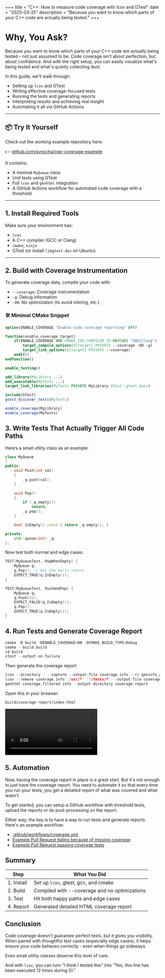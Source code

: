 +++
title = "C++: How to measure code coverage with lcov and GTest"
date = "2025-03-25"
description = "Because you want to know which parts of your C++ code are actually being tested."
+++

# Why, You Ask?

Because you want to know which parts of your C++ code are actually being tested – not just assumed to be. Code coverage isn't about perfection, but about confidence. And with the right setup, you can easily visualize what's being tested and what's quietly collecting dust.

In this guide, we'll walk through:

- Setting up `lcov` and GTest
- Writing effective coverage-focused tests
- Running the tests and generating reports
- Interpreting results and achieving real insight
- Automating it all via GitHub Actions

---

## 📦 Try It Yourself

Check out the working example repository here:

👉 [github.com/svnscha/cpp-coverage-example](https://github.com/svnscha/cpp-coverage-example)

It contains:

- A minimal `MyQueue` class
- Unit tests using GTest
- Full `lcov` and `genhtml` integration
- A GitHub Actions workflow for automated code coverage with a threshold

---

## 1. Install Required Tools

Make sure your environment has:

- `lcov`
- A C++ compiler (GCC or Clang)
- `cmake`, `ninja`
- GTest (or install `libgtest-dev` on Ubuntu)

---

## 2. Build with Coverage Instrumentation

To generate coverage data, compile your code with:

- `--coverage`: Coverage instrumentation
- `-g`: Debug information
- `-O0`: No optimization (to avoid inlining, etc.)

### 🛠 Minimal CMake Snippet

```cmake
option(ENABLE_COVERAGE "Enable code coverage reporting" OFF)

function(enable_coverage target)
    if(ENABLE_COVERAGE AND CMAKE_CXX_COMPILER_ID MATCHES "GNU|Clang")
        target_compile_options(${target} PRIVATE --coverage -O0 -g)
        target_link_options(${target} PRIVATE --coverage)
    endif()
endfunction()

enable_testing()

add_library(MyLibrary ...)
add_executable(MyTests ...)
target_link_libraries(MyTests PRIVATE MyLibrary GTest::gtest_main)

include(GTest)
gtest_discover_tests(MyTests)

enable_coverage(MyLibrary)
enable_coverage(MyTests)
```

## 3. Write Tests That Actually Trigger All Code Paths

Here’s a small utility class as an example:

```cpp
class MyQueue
{
public:
    void Push(int val)
    { 
        _q.push(val); 
    }

    void Pop() 
    {
        if (_q.empty())
            return;
        _q.pop();
    }

    bool IsEmpty() const { return _q.empty(); }

private:
    std::queue<int> _q;
};
```

Now test both normal and edge cases:

```cpp
TEST(MyQueueTest, PopWhenEmpty) {
    MyQueue q;
    q.Pop(); // Hit the early return
    EXPECT_TRUE(q.IsEmpty());
}

TEST(MyQueueTest, PushAndPop) {
    MyQueue q;
    q.Push(42);
    EXPECT_FALSE(q.IsEmpty());
    q.Pop();
    EXPECT_TRUE(q.IsEmpty());
}
```

## 4. Run Tests and Generate Coverage Report

```cpp
cmake -B build -DENABLE_COVERAGE=ON -DCMAKE_BUILD_TYPE=Debug
cmake --build build
cd build
ctest --output-on-failure
```

Then generate the coverage report:

```cpp
lcov --directory . --capture --output-file coverage.info --rc geninfo_auto_base=1 --ignore-errors mismatch
lcov --remove coverage.info '/usr/*' '*/tests/*' --output-file coverage.filtered.info
genhtml coverage.filtered.info --output-directory coverage-report
```

Open this in your browser:

```
build/coverage-report/index.html
```
<video class="cast" src="/casts/cpp-coverage-example.webm" controls>
  Your browser does not support the video tag.
</video>

## 5. Automation

Now, having the coverage report in place is a great start. But it's not enough to just have the coverage report. You need to automate it so that every time you run your tests, you get a detailed report of what was covered and what wasn't.

To get started, you can setup a GitHub workflow with threshold tests, upload the reports or do post-processing on the report.

Either way, the key is to have a way to run tests and generate reports. Here's an example workflow:

- [.github/workflows/coverage.yml](https://github.com/svnscha/cpp-coverage-example/blob/main/.github/workflows/coverage.yml)
- [Example Pull Request failing because of missing coverage](https://github.com/svnscha/cpp-coverage-example/pull/1)
- [Example Pull Request passing coverage tests](https://github.com/svnscha/cpp-coverage-example/pull/2)

## Summary

| Step | What You Did |
|---- |------------ |
| 1. Install |	Set up `lcov`, gtest, gcc, and cmake |
| 2. Build | Compiled with --coverage and no optimizations |
| 3. Test |	Hit both happy paths and edge cases |
| 4. Report | Generated detailed HTML coverage report |

## Conclusion
Code coverage doesn't guarantee perfect tests, but it gives you visibility. When paired with thoughtful test cases (especially edge cases), it helps ensure your code behaves correctly - even when things go sideways.

Even small utility classes deserve this level of care.

And with `lcov`, you can turn "I think I tested this" into "Yes, this line has been executed 12 times during CI."